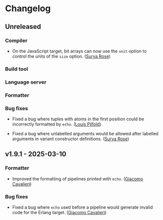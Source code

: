 # Changelog

## Unreleased

### Compiler

- On the JavaScript target, bit arrays can now use the `unit` option to control
  the units of the `size` option.
  ([Surya Rose](https://github.com/GearsDatapacks))

### Build tool

### Language server

### Formatter

### Bug fixes

- Fixed a bug where tuples with atoms in the first position could be
  incorrectly formatted by `echo`.
  ([Louis Pilfold](https://github.com/lpil))

- Fixed a bug where unlabelled arguments would be allowed after labelled arguments
  in variant constructor definitions.
  ([Surya Rose](https://github.com/GearsDatapacks))

## v1.9.1 - 2025-03-10

### Formatter

- Improved the formatting of pipelines printed with `echo`.
  ([Giacomo Cavalieri](https://github.com/giacomocavalieri))

### Bug fixes

- Fixed a bug where `echo` used before a pipeline would generate invalid code
  for the Erlang target.
  ([Giacomo Cavalieri](https://github.com/giacomocavalieri))
